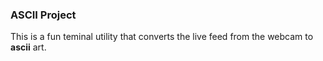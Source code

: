 ### ASCII Project

This is a fun teminal utility that converts the live feed from the webcam to **ascii** art.
